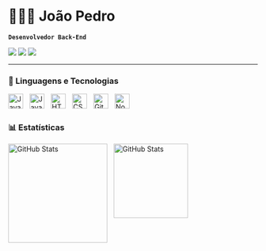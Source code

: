 #  👨🏽‍💻 João Pedro

**`Desenvolvedor Back-End`**



<div> 
  <a href="https://www.instagram.com/jpsv.1" target="_blank"><img src="https://img.shields.io/badge/-Instagram-black?style=for-the-badge&logo=instagram&logoColor=white" target="_blank"></a>
  <a href="https://www.linkedin.com/in/joaopedrolink" target="_blank"><img src="https://img.shields.io/badge/-LinkedIn-black?style=for-the-badge&logo=linkedin&logoColor=white" target="_blank"></a> 
  <a href=""><img src="https://custom-icon-badges.demolab.com/badge/-%20Meu%20Portif%C3%B3lio-black?style=for-the-badge&logoColor=white&logo=repo"></a>
</div>

---

### 🤖 Linguagens e Tecnologias

<img 
    align="left" 
    alt="Java" 
    title="Java"
    width="30px" 
    style="padding-right: 10px;" 
    src="https://cdn.jsdelivr.net/gh/devicons/devicon@latest/icons/java/java-original.svg"
/>
<img 
    align="left" 
    alt="JavaScript" 
    title="JavaScript"
    width="30px" 
    style="padding-right: 10px;" 
    src="https://cdn.jsdelivr.net/gh/devicons/devicon@latest/icons/javascript/javascript-original.svg" 
/>
<img 
    align="left" 
    alt="HTML"
    title="HTML" 
    width="30px" 
    style="padding-right: 10px;" 
    src="https://cdn.jsdelivr.net/gh/devicons/devicon@latest/icons/html5/html5-original.svg" 
/>
<img 
    align="left" 
    alt="CSS" 
    title="CSS"
    width="30px" 
    style="padding-right: 10px;" 
    src="https://cdn.jsdelivr.net/gh/devicons/devicon@latest/icons/css3/css3-original.svg" 
/>
<img 
    align="left" 
    alt="Git" 
    title="Git"
    width="30px" 
    style="padding-right: 10px;" 
    src="https://cdn.jsdelivr.net/gh/devicons/devicon@latest/icons/git/git-original.svg" 
/>
<img 
    align="left" 
    alt="Node.js" 
    title="Node"
    width="30px" 
    style="padding-right: 10px;" 
    src="https://cdn.jsdelivr.net/gh/devicons/devicon@latest/icons/nodejs/nodejs-plain-wordmark.svg"
/>
<br/>
<br/>

### 📊 Estatísticas

  <img 
    align="left" 
    alt="GitHub Stats" 
    height="200" 
    style="padding-right: 10px;"
    src="https://github-readme-stats.vercel.app/api?username=JoaoPedro53&show_icons=true&theme=dark&include_all_commits=true&locale=pt-br" 
  />
  
<img 
      align="left" 
      alt="GitHub Stats" 
      height="150"
      style="padding-right: 10px;"
      src="https://github-readme-stats.vercel.app/api/top-langs/?username=JoaoPedro53&theme=dark&layout=compact&custom_title=Tecnologias&langs_count=7"
  />
  
